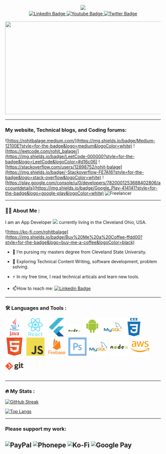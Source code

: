 <div id="header" align="center">
  <img src="https://media.giphy.com/media/dU5bZwFmWnxDgpMNf3/giphy.gif" width="200"/>
</div>

<div id="badges" align="center">
  <a href="https://www.linkedin.com/in/rohitbalage/">
    <img src="https://img.shields.io/badge/LinkedIn-blue?style=for-the-badge&logo=linkedin&logoColor=white" alt="LinkedIn Badge"/>
  </a>
  <a href="https://www.youtube.com/channel/UCTyeaMVNFPPz30hv6niR-Gg">
    <img src="https://img.shields.io/badge/YouTube-red?style=for-the-badge&logo=youtube&logoColor=white" alt="Youtube Badge"/>
  </a>
  <a href="https://twitter.com/rohit_balage">
    <img src="https://img.shields.io/badge/Twitter-blue?style=for-the-badge&logo=twitter&logoColor=white" alt="Twitter Badge"/>
  </a>
</div>
<div  id ="counts" align="center">
<img src="https://komarev.com/ghpvc/?username=your-github-rohitbalage&style=flat-square&color=blue" alt=""/>
</div>

<div align="center">
  <img src="https://media.giphy.com/media/dWesBcTLavkZuG35MI/giphy.gif" width="600" height="300"/>
</div>


---

### My website, Technical blogs, and Coding forums:

![https://rohitbalage.medium.com/](https://img.shields.io/badge/Medium-12100E?style=for-the-badge&logo=medium&logoColor=white)  ![https://leetcode.com/rohit_balage/](https://img.shields.io/badge/LeetCode-000000?style=for-the-badge&logo=LeetCode&logoColor=#d16c06) ![https://stackoverflow.com/users/12898752/rohit-balage](https://img.shields.io/badge/-Stackoverflow-FE7A16?style=for-the-badge&logo=stack-overflow&logoColor=white)  ![https://play.google.com/console/u/0/developers/7820001253688402806/accountdetails](https://img.shields.io/badge/Google_Play-414141?style=for-the-badge&logo=google-play&logoColor=white)  ![Freelancer](https://img.shields.io/badge/Freelancer-29B2FE?style=for-the-badge&logo=Freelancer&logoColor=white)
  
---

### :man_technologist: About Me :
I am an App  Developer <img src="https://media.giphy.com/media/7nXBJW6aiB1Zd6MMcv/giphy.gif" width="30"> currently living  in the Cleveland Ohio, USA.

![https://ko-fi.com/rohitbalage](https://img.shields.io/badge/Buy%20Me%20a%20Coffee-ffdd00?style=for-the-badge&logo=buy-me-a-coffee&logoColor=black)

- :telescope: I’m pursing my masters degree from Cleveland State University.

- :seedling: Exploring Technical Content Writing, software development, problem solving.

- :zap: In my free time, I read technical articals and learn new tools.

- :mailbox:How to reach me: [![Linkedin Badge](https://img.shields.io/badge/-rohitbalage-blue?style=flat&logo=Linkedin&logoColor=white)](https://www.linkedin.com/in/rohitbalage/)

---

### :hammer_and_wrench: Languages and Tools :

<div>
  <img src="https://github.com/devicons/devicon/blob/master/icons/java/java-original-wordmark.svg" title="Java" alt="Java" width="60" height="60"/>&nbsp;
  <img src="https://github.com/devicons/devicon/blob/master/icons/react/react-original-wordmark.svg" title="React" alt="React" width="60" height="60"/>&nbsp;
  <img src="https://github.com/devicons/devicon/blob/master/icons/flutter/flutter-original.svg" title="Spring" alt="Spring" width="60" height="60"/>&nbsp;
  <img src="https://github.com/devicons/devicon/blob/master/icons/nodejs/nodejs-original-wordmark.svg" title="Material UI" alt="Material UI" width="40" height="40"/>&nbsp;
  <img src="https://github.com/devicons/devicon/blob/master/icons/android/android-original-wordmark.svg" title="Redux" alt="Redux " width="60" height="60"/>&nbsp;
  <img src="https://github.com/devicons/devicon/blob/master/icons/mysql/mysql-original-wordmark.svg" title="Redux" alt="Redux " width="60" height="60"/>&nbsp;
  <img src="https://github.com/devicons/devicon/blob/master/icons/css3/css3-plain-wordmark.svg"  title="CSS3" alt="CSS" width="60" height="60"/>&nbsp;
  <img src="https://github.com/devicons/devicon/blob/master/icons/html5/html5-original.svg" title="HTML5" alt="HTML" width="60" height="60"/>&nbsp;
  <img src="https://github.com/devicons/devicon/blob/master/icons/javascript/javascript-original.svg" title="JavaScript" alt="JavaScript" width="60" height="60"/>&nbsp;
  <img src="https://github.com/devicons/devicon/blob/master/icons/firebase/firebase-plain-wordmark.svg" title="Firebase" alt="Firebase" width="60" height="60"/>&nbsp;
  <img src="https://github.com/devicons/devicon/blob/master/icons/photoshop/photoshop-line.svg" title="Photoshop"  alt="Gatsby" width="60" height="60"/>&nbsp;
  <img src="https://github.com/devicons/devicon/blob/master/icons/mysql/mysql-original-wordmark.svg" title="MySQL"  alt="MySQL" width="60" height="60"/>&nbsp;
  <img src="https://github.com/devicons/devicon/blob/master/icons/nodejs/nodejs-original-wordmark.svg" title="NodeJS" alt="NodeJS" width="60" height="60"/>&nbsp;
  <img src="https://github.com/devicons/devicon/blob/master/icons/amazonwebservices/amazonwebservices-plain-wordmark.svg" title="AWS" alt="AWS" width="60" height="60"/>&nbsp;
  <img src="https://github.com/devicons/devicon/blob/master/icons/git/git-original-wordmark.svg" title="Git" **alt="Git" width="60" height="60"/>
</div>


---

### :fire: My Stats :


[![GitHub Streak](http://github-readme-streak-stats.herokuapp.com?user=rohitbalage&theme=dark&background=000000)](https://git.io/streak-stats)


[![Top Langs](https://github-readme-stats.vercel.app/api/top-langs/?username=rohitbalage&layout=compact&theme=vision-friendly-dark)](https://github.com/anuraghazra/github-readme-stats)

---
### Please support my work:
![PayPal](https://img.shields.io/badge/PayPal-00457C?style=for-the-badge&logo=paypal&logoColor=white)
![Phonepe](https://img.shields.io/badge/Phonepe-54039A?style=for-the-badge&logo=phonepe&logoColor=white)
![Ko-Fi](https://img.shields.io/badge/Ko--fi-F16061?style=for-the-badge&logo=ko-fi&logoColor=white)
![Google Pay](https://img.shields.io/badge/GooglePay-%233780F1.svg?style=for-the-badge&logo=Google-Pay&logoColor=white)
---

